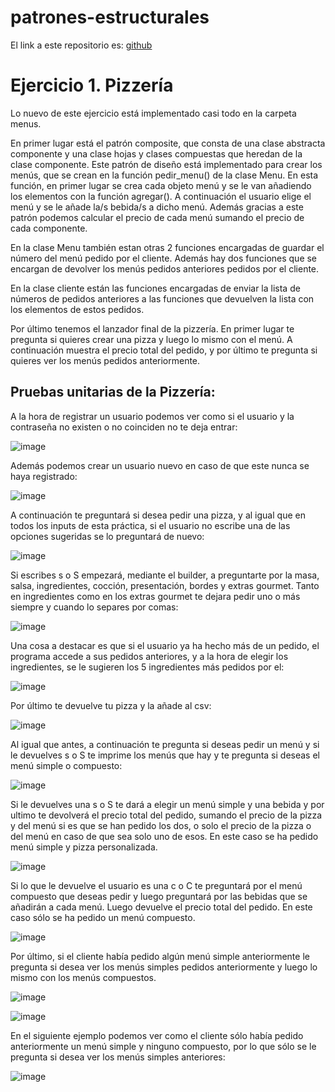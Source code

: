 # patrones-estructurales

El link a este repositorio es: [github](https://github.com/GonzaloGmv/patrones-estructurales)

# Ejercicio 1. Pizzería

Lo nuevo de este ejercicio está implementado casi todo en la carpeta menus.

En primer lugar está el patrón composite, que consta de una clase abstracta componente y una clase hojas y clases compuestas que heredan de la clase componente. Este patrón de diseño está implementado para crear los menús, que se crean en la función pedir_menu() de la clase Menu. En esta función, en primer lugar se crea cada objeto menú y se le van añadiendo los elementos con la función agregar(). A continuación el usuario elige el menú y se le añade la/s bebida/s a dicho menú. Además gracias a este patrón podemos calcular el precio de cada menú sumando el precio de cada componente.

En la clase Menu también estan otras 2 funciones encargadas de guardar el número del menú pedido por el cliente. Además hay dos funciones que se encargan de devolver los menús pedidos anteriores pedidos por el cliente.

En la clase cliente están las funciones encargadas de enviar la lista de números de pedidos anteriores a las funciones que devuelven la lista con los elementos de estos pedidos.

Por último tenemos el lanzador final de la pizzería. En primer lugar te pregunta si quieres crear una pizza y luego lo mismo con el menú. A continuación muestra el precio total del pedido, y por último te pregunta si quieres ver los menús pedidos anteriormente.


## Pruebas unitarias de la Pizzería:

A la hora de registrar un usuario podemos ver como si el usuario y la contraseña no existen o no coinciden no te deja entrar:

![image](https://github.com/GonzaloGmv/patrones-estructurales/assets/91721237/0d379df2-6f0d-4a0b-a2e3-2de0f817570c)

Además podemos crear un usuario nuevo en caso de que este nunca se haya registrado:

![image](https://github.com/GonzaloGmv/patrones-estructurales/assets/91721237/24bdc82e-e804-41dc-99bf-300f4cbccf3a)

A continuación te preguntará si desea pedir una pizza, y al igual que en todos los inputs de esta práctica, si el usuario no escribe una de las opciones sugeridas se lo preguntará de nuevo:

![image](https://github.com/GonzaloGmv/patrones-estructurales/assets/91721237/a633a499-23d8-4b71-962f-1220120a90c8)

Si escribes s o S empezará, mediante el builder, a preguntarte por la masa, salsa, ingredientes, cocción, presentación, bordes y extras gourmet. Tanto en ingredientes como
en los extras gourmet te dejara pedir uno o más siempre y cuando lo separes por comas:

![image](https://github.com/GonzaloGmv/patrones-estructurales/assets/91721237/3f4f91c2-6835-40f3-bb10-c1705970e128)

Una cosa a destacar es que si el usuario ya ha hecho más de un pedido, el programa accede a sus pedidos anteriores, y a la hora de elegir los ingredientes, se le sugieren los 5 ingredientes más pedidos por el:

![image](https://github.com/GonzaloGmv/patrones-estructurales/assets/91721237/1cdc34fa-fa2e-4d2a-b477-333d19e17cc4)

Por último te devuelve tu pizza y la añade al csv:

![image](https://github.com/GonzaloGmv/patrones-estructurales/assets/91721237/6e7d1c4a-24b6-40b9-9267-e3efc2fb28a0)

Al igual que antes, a continuación te pregunta si deseas pedir un menú y si le devuelves s o S te imprime los menús que hay y te pregunta si deseas el menú simple o compuesto:

![image](https://github.com/GonzaloGmv/patrones-estructurales/assets/91721237/e9e98684-cec0-4ca1-b298-3d8ab357e974)

Si le devuelves una s o S te dará a elegir un menú simple y una bebida y por ultimo te devolverá el precio total del pedido, sumando el precio de la pizza y del menú si es que se han pedido los dos, o solo el precio de la pizza o del menú en caso de que sea solo uno de esos. En este caso se ha pedido menú simple y pizza personalizada.

![image](https://github.com/GonzaloGmv/patrones-estructurales/assets/91721237/f2a4d0d9-123d-449d-8034-a8a9e7e40a94)

Si lo que le devuelve el usuario es una c o C te preguntará por el menú compuesto que deseas pedir y luego preguntará por las bebidas que se añadirán a cada menú. Luego devuelve el precio total del pedido. En este caso sólo se ha pedido un menú compuesto.

![image](https://github.com/GonzaloGmv/patrones-estructurales/assets/91721237/25bf4fc7-36ba-4e29-9e0c-12154f786117)

Por último, si el cliente había pedido algún menú simple anteriormente le pregunta si desea ver los menús simples pedidos anteriormente y luego lo mismo con los menús compuestos.

![image](https://github.com/GonzaloGmv/patrones-estructurales/assets/91721237/8a52aa98-4d66-4c4a-86d1-3dd611c02aa2)

![image](https://github.com/GonzaloGmv/patrones-estructurales/assets/91721237/0cb8816f-bcfb-4183-9ed8-8c7c9cc08bde)

En el siguiente ejemplo podemos ver como el cliente sólo había pedido anteriormente un menú simple y ninguno compuesto, por lo que sólo se le pregunta si desea ver los menús simples anteriores:

![image](https://github.com/GonzaloGmv/patrones-estructurales/assets/91721237/269eee91-2773-431a-a3d2-c4124ddfd970)


